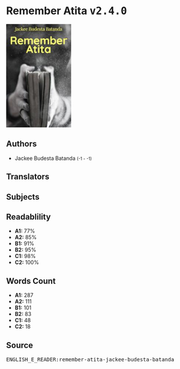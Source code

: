 # Remember Atita <kbd>v2.4.0</kbd>

![](./cover.medium.jpg "")

## Authors


 - Jackee Budesta Batanda <small>(-1 - -1)</small>

## Translators



## Subjects



## Readablility


 - **A1:** 77%
 - **A2:** 85%
 - **B1:** 91%
 - **B2:** 95%
 - **C1:** 98%
 - **C2:** 100%

## Words Count


 - **A1:** 287
 - **A2:** 111
 - **B1:** 101
 - **B2:** 83
 - **C1:** 48
 - **C2:** 18

## Source


<kbd>ENGLISH_E_READER:remember-atita-jackee-budesta-batanda</kbd>
